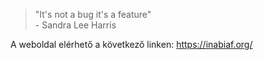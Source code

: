 > "It's not a bug it's a feature"\
> \- Sandra Lee Harris

A weboldal elérhető a következő linken:
<https://inabiaf.org/>